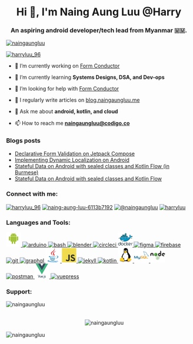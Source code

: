 <h1 align="center">Hi 👋, I'm Naing Aung Luu @Harry</h1>
<h3 align="center">An aspiring android developer/tech lead from Myanmar 🇲🇲.</h3>

<p align="left"> <a href="https://github.com/ryo-ma/github-profile-trophy"><img src="https://github-profile-trophy.vercel.app/?username=naingaungluu" alt="naingaungluu" /></a> </p>

<p align="left"> <a href="https://twitter.com/harryluu_96" target="blank"><img src="https://img.shields.io/twitter/follow/harryluu_96?logo=twitter&style=for-the-badge" alt="harryluu_96" /></a> </p>

- 🔭 I’m currently working on [Form Conductor](https://github.com/NaingAungLuu/form-conductor)

- 🌱 I’m currently learning **Systems Designs, DSA, and Dev-ops**

- 🤝 I’m looking for help with [Form Conductor](https://github.com/NaingAungLuu/form-conductor)

- 📝 I regularly write articles on [blog.naingaungluu.me](blog.naingaungluu.me)

- 💬 Ask me about **android, kotlin, and cloud**

- 📫 How to reach me **naingaungluu@codigo.co**

### Blogs posts
<!-- BLOG-POST-LIST:START -->
- [Declarative Form Validation on Jetpack Compose](https://naingaungluu.medium.com/declarative-form-validation-on-jetpack-compose-e87c0d97c802?source=rss-5b10f050b871------2)
- [Implementing Dynamic Localization on Android](https://medium.com/better-programming/dynamic-localization-on-android-be0b69f73be4?source=rss-5b10f050b871------2)
- [Stateful Data on Android with sealed classes and Kotlin Flow &lpar;in Burmese&rpar;](https://naingaungluu.medium.com/stateful-data-on-android-with-sealed-classes-and-kotlin-flow-in-burmese-fcb56241d456?source=rss-5b10f050b871------2)
- [Stateful Data on Android with sealed classes and Kotlin Flow](https://naingaungluu.medium.com/stateful-data-on-android-with-sealed-classes-and-kotlin-flow-33e2537ccf55?source=rss-5b10f050b871------2)
<!-- BLOG-POST-LIST:END -->

<h3 align="left">Connect with me:</h3>
<p align="left">
<a href="https://twitter.com/harryluu_96" target="blank"><img align="center" src="https://raw.githubusercontent.com/rahuldkjain/github-profile-readme-generator/master/src/images/icons/Social/twitter.svg" alt="harryluu_96" height="30" width="40" /></a>
<a href="https://linkedin.com/in/naing-aung-luu-6113b7192" target="blank"><img align="center" src="https://raw.githubusercontent.com/rahuldkjain/github-profile-readme-generator/master/src/images/icons/Social/linked-in-alt.svg" alt="naing-aung-luu-6113b7192" height="30" width="40" /></a>
<a href="https://medium.com/@naingaungluu" target="blank"><img align="center" src="https://raw.githubusercontent.com/rahuldkjain/github-profile-readme-generator/master/src/images/icons/Social/medium.svg" alt="@naingaungluu" height="30" width="40" /></a>
<a href="https://www.leetcode.com/harryluu" target="blank"><img align="center" src="https://raw.githubusercontent.com/rahuldkjain/github-profile-readme-generator/master/src/images/icons/Social/leet-code.svg" alt="harryluu" height="30" width="40" /></a>
</p>

<h3 align="left">Languages and Tools:</h3>
<p align="left"> <a href="https://developer.android.com" target="_blank" rel="noreferrer"> <img src="https://raw.githubusercontent.com/devicons/devicon/master/icons/android/android-original-wordmark.svg" alt="android" width="40" height="40"/> </a> <a href="https://www.arduino.cc/" target="_blank" rel="noreferrer"> <img src="https://cdn.worldvectorlogo.com/logos/arduino-1.svg" alt="arduino" width="40" height="40"/> </a> <a href="https://www.gnu.org/software/bash/" target="_blank" rel="noreferrer"> <img src="https://www.vectorlogo.zone/logos/gnu_bash/gnu_bash-icon.svg" alt="bash" width="40" height="40"/> </a> <a href="https://www.blender.org/" target="_blank" rel="noreferrer"> <img src="https://download.blender.org/branding/community/blender_community_badge_white.svg" alt="blender" width="40" height="40"/> </a> <a href="https://circleci.com" target="_blank" rel="noreferrer"> <img src="https://www.vectorlogo.zone/logos/circleci/circleci-icon.svg" alt="circleci" width="40" height="40"/> </a> <a href="https://www.docker.com/" target="_blank" rel="noreferrer"> <img src="https://raw.githubusercontent.com/devicons/devicon/master/icons/docker/docker-original-wordmark.svg" alt="docker" width="40" height="40"/> </a> <a href="https://www.figma.com/" target="_blank" rel="noreferrer"> <img src="https://www.vectorlogo.zone/logos/figma/figma-icon.svg" alt="figma" width="40" height="40"/> </a> <a href="https://firebase.google.com/" target="_blank" rel="noreferrer"> <img src="https://www.vectorlogo.zone/logos/firebase/firebase-icon.svg" alt="firebase" width="40" height="40"/> </a> <a href="https://git-scm.com/" target="_blank" rel="noreferrer"> <img src="https://www.vectorlogo.zone/logos/git-scm/git-scm-icon.svg" alt="git" width="40" height="40"/> </a> <a href="https://graphql.org" target="_blank" rel="noreferrer"> <img src="https://www.vectorlogo.zone/logos/graphql/graphql-icon.svg" alt="graphql" width="40" height="40"/> </a> <a href="https://www.java.com" target="_blank" rel="noreferrer"> <img src="https://raw.githubusercontent.com/devicons/devicon/master/icons/java/java-original.svg" alt="java" width="40" height="40"/> </a> <a href="https://developer.mozilla.org/en-US/docs/Web/JavaScript" target="_blank" rel="noreferrer"> <img src="https://raw.githubusercontent.com/devicons/devicon/master/icons/javascript/javascript-original.svg" alt="javascript" width="40" height="40"/> </a> <a href="https://jekyllrb.com/" target="_blank" rel="noreferrer"> <img src="https://www.vectorlogo.zone/logos/jekyllrb/jekyllrb-icon.svg" alt="jekyll" width="40" height="40"/> </a> <a href="https://kotlinlang.org" target="_blank" rel="noreferrer"> <img src="https://www.vectorlogo.zone/logos/kotlinlang/kotlinlang-icon.svg" alt="kotlin" width="40" height="40"/> </a> <a href="https://www.linux.org/" target="_blank" rel="noreferrer"> <img src="https://raw.githubusercontent.com/devicons/devicon/master/icons/linux/linux-original.svg" alt="linux" width="40" height="40"/> </a> <a href="https://www.mysql.com/" target="_blank" rel="noreferrer"> <img src="https://raw.githubusercontent.com/devicons/devicon/master/icons/mysql/mysql-original-wordmark.svg" alt="mysql" width="40" height="40"/> </a> <a href="https://nodejs.org" target="_blank" rel="noreferrer"> <img src="https://raw.githubusercontent.com/devicons/devicon/master/icons/nodejs/nodejs-original-wordmark.svg" alt="nodejs" width="40" height="40"/> </a> <a href="https://postman.com" target="_blank" rel="noreferrer"> <img src="https://www.vectorlogo.zone/logos/getpostman/getpostman-icon.svg" alt="postman" width="40" height="40"/> </a> <a href="https://vuejs.org/" target="_blank" rel="noreferrer"> <img src="https://raw.githubusercontent.com/devicons/devicon/master/icons/vuejs/vuejs-original-wordmark.svg" alt="vuejs" width="40" height="40"/> </a> <a href="https://vuepress.vuejs.org/" target="_blank" rel="noreferrer"> <img src="https://raw.githubusercontent.com/AliasIO/wappalyzer/master/src/drivers/webextension/images/icons/VuePress.svg" alt="vuepress" width="40" height="40"/> </a> </p>

<h3 align="left">Support:</h3>
<p><a href="https://www.buymeacoffee.com/naingaungluu"> <img align="left" src="https://cdn.buymeacoffee.com/buttons/v2/default-yellow.png" height="50" width="210" alt="naingaungluu" /></a></p><br><br>
<p></p>
<p>&nbsp;<img align="center" src="https://github-readme-stats.vercel.app/api?username=naingaungluu&show_icons=true&locale=en" alt="naingaungluu" /></p>

<p><img align="center" src="https://github-readme-streak-stats.herokuapp.com/?user=naingaungluu&" alt="naingaungluu" /></p>
